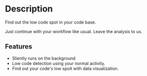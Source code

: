 # Description

Find out the low code spot in your code base.

Just continue with your workflow like usual. Leave the analysis to us.

## Features

- Sliently runs on the background
- Low code detection using your normal activity.
- Find out your code's low spoit with data visualization.
